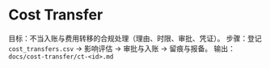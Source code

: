 # Cost Transfer

目标：不当入账与费用转移的合规处理（理由、时限、审批、凭证）。
步骤：登记 `cost_transfers.csv` → 影响评估 → 审批与入账 → 留痕与报备。
输出：`docs/cost-transfer/ct-<id>.md`
